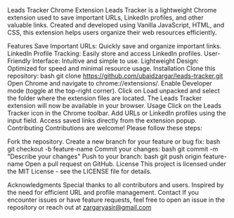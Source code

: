 Leads Tracker Chrome Extension
Leads Tracker is a lightweight Chrome extension used to save important URLs, LinkedIn profiles, and other valuable links. Created and developed using Vanilla JavaScript, HTML, and CSS, this extension helps users organize their web resources efficiently.

Features
Save Important URLs: Quickly save and organize important links. LinkedIn Profile Tracking: Easily store and access LinkedIn profiles. User-Friendly Interface: Intuitive and simple to use. Lightweight Design: Optimized for speed and minimal resource usage.
Installation
Clone this repository: bash git clone https://github.com/ubaidzargar/leads-tracker.git Open Chrome and navigate to chrome://extensions/. Enable Developer mode (toggle at the top-right corner). Click on Load unpacked and select the folder where the extension files are located. The Leads Tracker extension will now be available in your browser.
Usage
Click on the Leads Tracker icon in the Chrome toolbar. Add URLs or LinkedIn profiles using the input field. Access saved links directly from the extension popup.
Contributing
Contributions are welcome! Please follow these steps:

Fork the repository. Create a new branch for your feature or bug fix: bash git checkout -b feature-name Commit your changes: bash git commit -m "Describe your changes" Push to your branch: bash git push origin feature-name Open a pull request on GitHub.
License
This project is licensed under the MIT License - see the LICENSE file for details.

Acknowledgments
Special thanks to all contributors and users. Inspired by the need for efficient URL and profile management.
Contact
If you encounter issues or have feature requests, feel free to open an issue in the repository or reach out at zargaryasir@gmail.com
